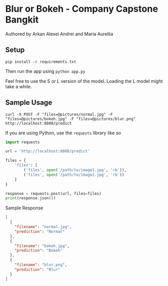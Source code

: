 # Blur or Bokeh - Company Capstone Bangkit
Authored by Arkan Alexei Andrei and Maria Aurellia
## Setup
`pip install -r requirements.txt`

Then run the app using
`python app.py`

Feel free to use the S or L version of the model. Loading the L model might take a while.

## Sample Usage
`curl -X POST -F "files=@pictures/normal.jpg" -F "files=@pictures/bokeh.jpg" -F "files=@pictures/blur.png" http://localhost:8080/predict`

If you are using Python, use the `requests` library like so
```python
import requests

url = 'http://localhost:8080/predict'

files = {
    'files': [
        ('files', open('/path/to/image1.jpg', 'rb')),
        ('files', open('/path/to/image2.jpg', 'rb'))
    ]
}

response = requests.post(url, files=files)
print(response.json())
```

Sample Response
```json
[
  {
    "filename": "normal.jpg",
    "prediction": "Normal"
  },
  {
    "filename": "bokeh.jpg",
    "prediction": "Bokeh"
  },
  {
    "filename": "blur.png",
    "prediction": "Blur"
  }
]
```
